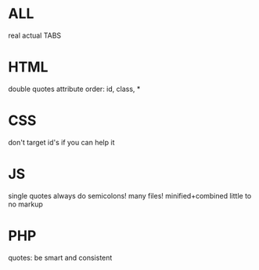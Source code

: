 ALL
===
real actual TABS

HTML
====
double quotes
attribute order: id, class, *


CSS
===
don't target id's if you can help it

JS
==
single quotes
always do semicolons!
many files!
minified+combined
little to no markup
 

PHP
===
quotes: be smart and consistent





